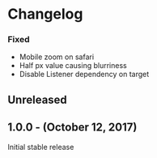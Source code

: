 Changelog
=========
### Fixed
* Mobile zoom on safari
* Half px value causing blurriness
* Disable Listener dependency on target

Unreleased
----------

1.0.0 - (October 12, 2017)
------------------
Initial stable release
